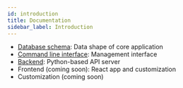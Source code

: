 ```yaml
---
id: introduction
title: Documentation
sidebar_label: Introduction
---
```



- [Database schema](/docs/schema): Data shape of core application
- [Command line interface](/docs/command-line-interface): Management interface
- [Backend](/python-api): Python-based API server
- Frontend (coming soon): React app and customization
- Customization (coming soon)
